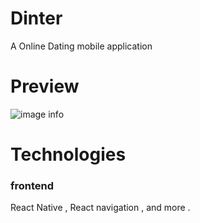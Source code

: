 # Dinter
A Online Dating mobile application

# Preview

![image info](https://res.cloudinary.com/evergreenx/image/upload/v1666412934/Group_28_eipw0c.png)

# Technologies
### frontend ###
React Native , React navigation , and more  .

